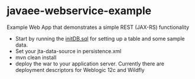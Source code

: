 # javaee-webservice-example
Example Web App that demonstrates a simple REST (JAX-RS) functionality

 - Start by running the [initDB.sql](https://github.com/teohaik/javaee-webservice-example/blob/development/src/main/sql/initDB.sql) for setting up a table and some sample data.
 - Set your jta-data-source in persistence.xml
 - mvn clean install
 - deploy the war to your application server. Currently there are deployment descriptors for Weblogic 12c and Wildfly 
